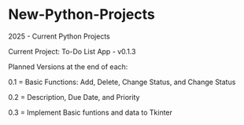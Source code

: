# New-Python-Projects
2025 - Current Python Projects

Current Project: To-Do List App - v0.1.3

Planned Versions at the end of each:

  0.1 = Basic Functions: Add, Delete, Change Status, and Change Status
	
  0.2 = Description, Due Date, and Priority
  
  0.3 = Implement Basic funtions and data to Tkinter
